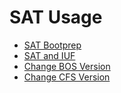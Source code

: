 # SAT Usage

- [SAT Bootprep](SAT_Bootprep.md)
- [SAT and IUF](SAT_and_IUF.md)
- [Change BOS Version](Change_BOS_Version.md)
- [Change CFS Version](Change_CFS_Version.md)
